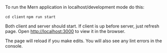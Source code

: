 To run the Mern application in localhost/development mode do this:

`cd client`
`npm run start`

Both client and server should start. If client is up before server, just refresh page.
Open [http://localhost:3000](http://localhost:3000) to view it in the browser.

The page will reload if you make edits.
You will also see any lint errors in the console.
